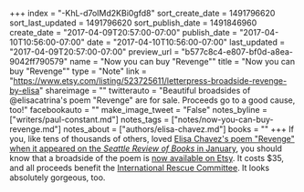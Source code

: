 +++
index = "-KhL-d7oIMd2KBi0gfd8"
sort_create_date = 1491796620
sort_last_updated = 1491796620
sort_publish_date = 1491846960
create_date = "2017-04-09T20:57:00-07:00"
publish_date = "2017-04-10T10:56:00-07:00"
date = "2017-04-10T10:56:00-07:00"
last_updated = "2017-04-09T20:57:00-07:00"
preview_url = "b577c8c4-e807-bf0d-a8ea-9042ff790579"
name = "Now you can buy \"Revenge\""
title = "Now you can buy \"Revenge\""
type = "Note"
link = "https://www.etsy.com/listing/523725611/letterpress-broadside-revenge-by-elisa"
shareimage = ""
twitterauto = "Beautiful broadsides of @elisacatrina's poem \"Revenge\" are for sale. Proceeds go to a good cause, too!"
facebookauto = ""
make_image_tweet = "False"
notes_byline = ["writers/paul-constant.md"]
notes_tags = ["notes/now-you-can-buy-revenge.md"]
notes_about = ["authors/elisa-chavez.md"]
books = ""
+++
If you, like tens of thousands of others, loved [Elisa Chavez's poem "Revenge" when it appeared on the *Seattle Review of Books* in January](http://www.seattlereviewofbooks.com/notes/2017/01/03/revenge/), you should know that a broadside of the poem is [now available on Etsy](https://www.etsy.com/listing/523725611/letterpress-broadside-revenge-by-elisa). It costs $35, and all proceeds benefit the [International Rescue Committee](https://www.rescue.org/). It looks absolutely gorgeous, too.